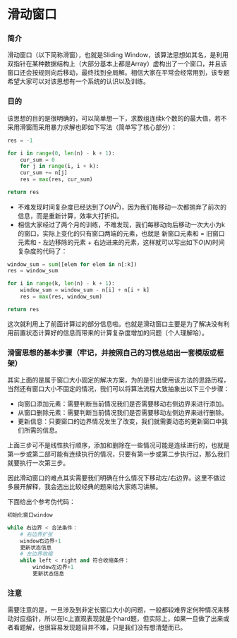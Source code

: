 # 滑动窗口

### 简介

滑动窗口（以下简称滑窗），也就是Sliding Window，该算法思想如其名，是利用双指针在某种数据结构上（大部分基本上都是Array）虚构出了一个窗口，并且该窗口还会按规则向后移动，最终找到全局解。相信大家在平常会经常用到，该专题希望大家可以对该思想有一个系统的认识以及训练。

### 目的

该思想的目的是很明确的，可以简单想一下，求数组连续k个数的的最大值，若不采用滑窗而采用暴力求解也即如下写法（简单写了核心部分）：

```python
res = -1

for i in range(0, len(n) - k + 1):
    cur_sum = 0
    for j in range(i, i + k):
	cur_sum += n[j]
    res = max(res, cur_sum)

return res
```

- 不难发现时间复杂度已经达到了$O(N^{2})$，因为我们每移动一次都抛弃了前次的信息，而是重新计算，效率大打折扣。
- 相信大家经过了两个月的训练，不难发现，我们每移动向后移动一次大小为k的窗口，实际上变化的只有窗口两端的元素，也就是  新窗口元素和 = 旧窗口元素和 - 左边移除的元素 + 右边进来的元素，这样就可以写出如下$O(N)$时间复杂度的代码了：

```python
window_sum = sum([elem for elem in n[:k])
res = window_sum

for i in range(k, len(n) - k + 1):
    window_sum = window_sum - n[i] + n[i + k]
    res = max(res, window_sum)

return res
```

这次就利用上了前面计算过的部分信息啦。也就是滑动窗口主要是为了解决没有利用前置状态计算好的信息而带来的计算复杂度增加的问题（个人理解哈）。

### 滑窗思想的基本步骤（牢记，并按照自己的习惯总结出一套模版或框架）

其实上面的是属于窗口大小固定的解决方案，为的是引出使用该方法的思路历程，当然还有窗口大小不固定的情况，我们可以将算法流程大致抽象出以下三个步骤：

- 向窗口添加元素：需要判断当前情况我们是否需要移动右侧边界来进行添加。
- 从窗口删除元素：需要判断当前情况我们是否需要移动左侧边界来进行删除。
- 更新信息：只要窗口的边界情况发生了改变，我们就需要动态的更新窗口中我们所需的信息。

上面三步可不是线性执行顺序，添加和删除在一些情况可能是连续进行的，也就是第一步或第二部可能有连续执行的情况，只要有第一步或第二步执行过，那么我们就要执行一次第三步。

因此滑动窗口的难点其实需要我们明确在什么情况下移动左/右边界。这里不做过多展开解释，我会选出比较经典的题来给大家练习讲解。

下面给出个参考伪代码：

```python
初始化窗口window

while 右边界 < 合法条件：
    # 右边界扩张
    window右边界+1
    更新状态信息
    # 左边界收缩
    while left < right and 符合收缩条件：
        window左边界+1
        更新状态信息
```

### 注意

需要注意的是，一旦涉及到非定长窗口大小的问题，一般都较难界定何种情况来移动对应指针，所以在lc上直观表现就是个hard题，但实际上，如果一旦做了出来或者看题解，也很容易发现题目并不难，只是我们没有想清楚而已。
